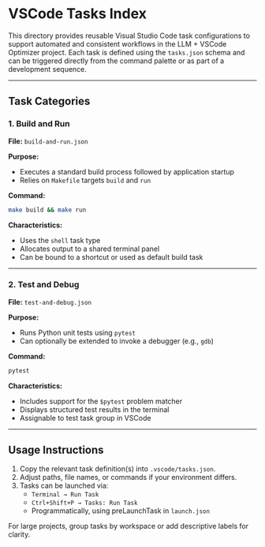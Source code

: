 # VSCode Tasks Index

This directory provides reusable Visual Studio Code task configurations to support automated and consistent workflows in the LLM + VSCode Optimizer project. Each task is defined using the `tasks.json` schema and can be triggered directly from the command palette or as part of a development sequence.

---

## Task Categories

### 1. Build and Run

**File:** `build-and-run.json`

**Purpose:**
- Executes a standard build process followed by application startup
- Relies on `Makefile` targets `build` and `run`

**Command:**
```bash
make build && make run
```

**Characteristics:**
- Uses the `shell` task type
- Allocates output to a shared terminal panel
- Can be bound to a shortcut or used as default build task

---

### 2. Test and Debug

**File:** `test-and-debug.json`

**Purpose:**
- Runs Python unit tests using `pytest`
- Can optionally be extended to invoke a debugger (e.g., `gdb`)

**Command:**
```bash
pytest
```

**Characteristics:**
- Includes support for the `$pytest` problem matcher
- Displays structured test results in the terminal
- Assignable to test task group in VSCode

---

## Usage Instructions

1. Copy the relevant task definition(s) into `.vscode/tasks.json`.
2. Adjust paths, file names, or commands if your environment differs.
3. Tasks can be launched via:
   - `Terminal → Run Task`
   - `Ctrl+Shift+P → Tasks: Run Task`
   - Programmatically, using preLaunchTask in `launch.json`

For large projects, group tasks by workspace or add descriptive labels for clarity.
